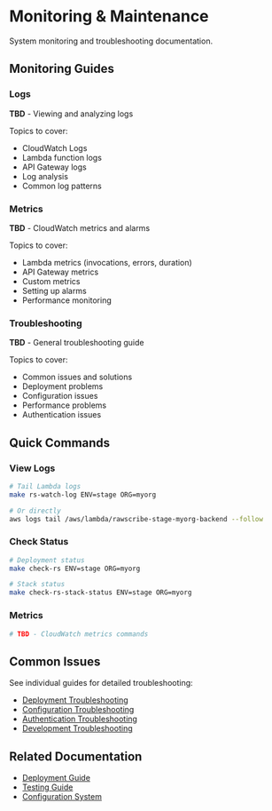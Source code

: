 <!-- 
SPDX-FileCopyrightText: 2024-2025 Pathway Bio, Inc. <https://pwbio.ai>
SPDX-FileContributor: Kimberly Robasky
SPDX-License-Identifier: Apache-2.0
 -->

# Monitoring & Maintenance

System monitoring and troubleshooting documentation.

## Monitoring Guides

### Logs
**TBD** - Viewing and analyzing logs

Topics to cover:
- CloudWatch Logs
- Lambda function logs
- API Gateway logs
- Log analysis
- Common log patterns

### Metrics
**TBD** - CloudWatch metrics and alarms

Topics to cover:
- Lambda metrics (invocations, errors, duration)
- API Gateway metrics
- Custom metrics
- Setting up alarms
- Performance monitoring

### Troubleshooting
**TBD** - General troubleshooting guide

Topics to cover:
- Common issues and solutions
- Deployment problems
- Configuration issues
- Performance problems
- Authentication issues

## Quick Commands

### View Logs
```bash
# Tail Lambda logs
make rs-watch-log ENV=stage ORG=myorg

# Or directly
aws logs tail /aws/lambda/rawscribe-stage-myorg-backend --follow
```

### Check Status
```bash
# Deployment status
make check-rs ENV=stage ORG=myorg

# Stack status
make check-rs-stack-status ENV=stage ORG=myorg
```

### Metrics
```bash
# TBD - CloudWatch metrics commands
```

## Common Issues

See individual guides for detailed troubleshooting:
- [Deployment Troubleshooting](../deployment/makefile-deployment.md#troubleshooting)
- [Configuration Troubleshooting](../architecture/configuration-system.md#troubleshooting)
- [Authentication Troubleshooting](../authentication/testing-auth.md#troubleshooting)
- [Development Troubleshooting](../development/local-development.md#troubleshooting)

## Related Documentation

- [Deployment Guide](../deployment/makefile-deployment.md)
- [Testing Guide](../development/testing.md)
- [Configuration System](../architecture/configuration-system.md)
